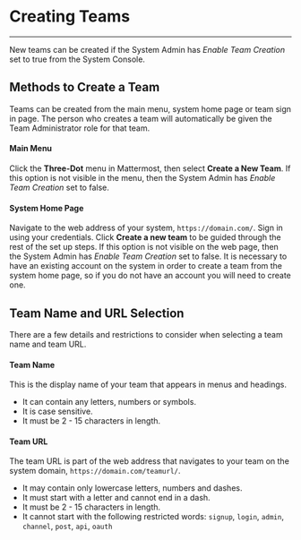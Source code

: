 # Creating Teams
___

New teams can be created if the System Admin has *Enable Team Creation* set to true from the System Console.

## Methods to Create a Team
Teams can be created from the main menu, system home page or team sign in page. The person who creates a team will automatically be given the Team Administrator role for that team. 

#### Main Menu
Click the **Three-Dot** menu in Mattermost, then select **Create a New Team**. If this option is not visible in the menu, then the System Admin has *Enable Team Creation* set to false.

#### System Home Page
Navigate to the web address of your system, `https://domain.com/`. Sign in using your credentials. Click **Create a new team** to be guided through the rest of the set up steps. If this option is not visible on the web page, then the System Admin has *Enable Team Creation* set to false. It is necessary to have an existing account on the system in order to create a team from the system home page, so if you do not have an account you will need to create one.

## Team Name and URL Selection
There are a few details and restrictions to consider when selecting a team name and team URL.

#### Team Name
This is the display name of your team that appears in menus and headings.

- It can contain any letters, numbers or symbols.
- It is case sensitive.
- It must be 2 - 15 characters in length.

#### Team URL
The team URL is part of the web address that navigates to your team on the system domain, `https://domain.com/teamurl/`. 

- It may contain only lowercase letters, numbers and dashes.
- It must start with a letter and cannot end in a dash.
- It must be 2 - 15 characters in length.
- It cannot start with the following restricted words: `signup`, `login`, `admin`, `channel`, `post`, `api`, `oauth`
